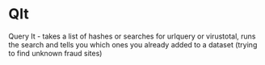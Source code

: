 # QIt
Query It - takes a list of hashes or searches for urlquery or virustotal, runs the search and tells you which ones you already added to a dataset (trying to find unknown fraud sites)
